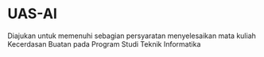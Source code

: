 # UAS-AI
Diajukan untuk memenuhi sebagian  persyaratan menyelesaikan mata kuliah Kecerdasan Buatan pada Program Studi Teknik Informatika 
